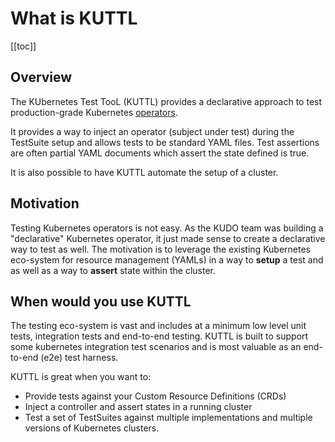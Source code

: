 # What is KUTTL

[[toc]]

## Overview

The KUbernetes Test TooL (KUTTL) provides a declarative approach to test production-grade Kubernetes [operators](https://kubernetes.io/docs/concepts/extend-kubernetes/operator/).

It provides a way to inject an operator (subject under test) during the TestSuite setup and allows tests to be standard YAML files.  Test assertions are often partial YAML documents which assert the state defined is true.

It is also possible to have KUTTL automate the setup of a cluster.

## Motivation

Testing Kubernetes operators is not easy. As the KUDO team was building a "declarative" Kubernetes operator, it just made sense to create a declarative way to test as well.  The motivation is to leverage the existing Kubernetes eco-system for resource management (YAMLs) in a way to **setup** a test and as well as a way to **assert** state within the cluster.

## When would you use KUTTL

The testing eco-system is vast and includes at a minimum low level unit tests, integration tests and end-to-end testing.  KUTTL is built to support some kubernetes integration test scenarios and is most valuable as an end-to-end (e2e) test harness.

KUTTL is great when you want to:

* Provide tests against your Custom Resource Definitions (CRDs)
* Inject a controller and assert states in a running cluster
* Test a set of TestSuites against multiple implementations and multiple versions of Kubernetes clusters.
